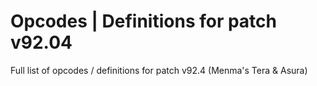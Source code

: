# Opcodes | Definitions for patch v92.04
Full list of opcodes / definitions for patch v92.4 (Menma's Tera &amp; Asura)
